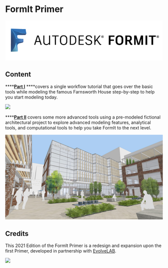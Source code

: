 # FormIt Primer

![](<../.gitbook/assets/b5030b43-df24-4259-ad6a-94bcad61bc78 (1).png>)

## Content

\*\*\*\*[**Part I**](https://windows.help.formit.autodesk.com/building-the-farnsworth-house/part-i) \*\*\*\*covers a single workflow tutorial that goes over the basic tools while modeling the famous Farnsworth House step-by-step to help you start modeling today.

![](<../.gitbook/assets/farnsworth-house (1).png>)

\*\*\*\*[**Part II**](https://windows.help.formit.autodesk.com/building-the-farnsworth-house/part-ii) covers some more advanced tools using a pre-modeled fictional architectural project to explore advanced modeling features, analytical tools, and computational tools to help you take FormIt to the next level.

![](../.gitbook/assets/screen1.jpg)

## Credits

This 2021 Edition of the FormIt Primer is a redesign and expansion upon the first Primer, developed in partnership with [EvolveLAB](https://www.evolvelab.io).

[![](<../.gitbook/assets/evolvelab\_logo\_\_horizontal (1).png>)](https://www.evolvelab.io)
